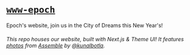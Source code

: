 # [`www-epoch`](https://epoch.hackclub.com)

Epoch's website, join us in the City of Dreams this New Year's!

###### This repo houses our website, built with Next.js & Theme UI! It features [photos](https://hack.af/assemble-photos) from [Assemble](https://github.com/hackclub/assemble) by [@kunalbotla](https://github.com/kunalbotla).
